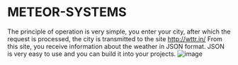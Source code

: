 # METEOR-SYSTEMS
The principle of operation is very simple, you enter your city, after which the request is processed, the city is transmitted to the site http://wttr.in/ 
From this site, you receive information about the weather in JSON format. 
JSON is very easy to use and you can build it into your projects.
![image](https://github.com/user-attachments/assets/2de84ce5-b80b-45d9-a41d-ce17f9649c25)
